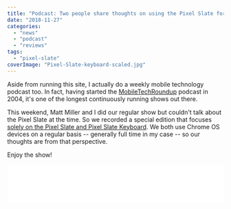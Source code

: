 ```yaml
---
title: "Podcast: Two people share thoughts on using the Pixel Slate for one week"
date: "2018-11-27"
categories: 
  - "news"
  - "podcast"
  - "reviews"
tags: 
  - "pixel-slate"
coverImage: "Pixel-Slate-keyboard-scaled.jpg"
---
```


Aside from running this site, I actually do a weekly mobile technology podcast too. In fact, having started the [MobileTechRoundup](http://www.mobiletechroundup.com) podcast in 2004, it's one of the longest continuously running shows out there.

This weekend, Matt Miller and I did our regular show but couldn't talk about the Pixel Slate at the time. So we recorded a special edition that focuses [solely on the Pixel Slate and Pixel Slate Keyboard](https://www.aboutchromebooks.com/reviews/google-pixel-slate-review/). We both use Chrome OS devices on a regular basis -- generally full time in my case -- so our thoughts are from that perspective.

Enjoy the show!

<iframe style="border: none" src="//html5-player.libsyn.com/embed/episode/id/7705502/height/90/theme/custom/thumbnail/yes/preload/no/direction/backward/render-playlist/no/custom-color/87a93a/" height="90" width="100%" scrolling="no" allowfullscreen webkitallowfullscreen="" mozallowfullscreen="" oallowfullscreen="" msallowfullscreen=""></iframe>
